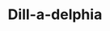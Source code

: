 ---
pid: lld12
title: Dill-a-delphia
location_transcription: Every goddamn store, like out front
coordinates: "[-75.134793670222, 39.969502557069]"
zipcode: '19341'
gen_neighborhood: 
neighborhood: 
outside_phl: 'Exton PA '
age: '36'
age_range: 30-39
instagram: 
image_file_name: lld_12.jpg
proposal_transcription: A tribute to all those pickles barrels that no longer are
  easily found
topic: Food
topic_summary: '0'
type: Other No Form
keywords_other: 
credit: Caia Schmidt
image_labels: 
twitter: 
facebook: 
permalink: "/monuments/lld12/"
layout: item-page
---